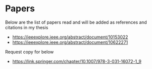 Papers
========


Below are the list of papers read and will be added as references and citations in my thesis 

* https://ieeexplore.ieee.org/abstract/document/10153022
* https://ieeexplore.ieee.org/abstract/document/10622271

Request copy for below 

* https://link.springer.com/chapter/10.1007/978-3-031-16072-1_9

